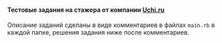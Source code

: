 #### Тестовые задания на стажера от компании [Uchi.ru](https://Uchi.ru/) 

Описание заданий сделаны в виде комментариев в файлах `main.rb` в каждой папке, решения задания ниже после комментариев.
